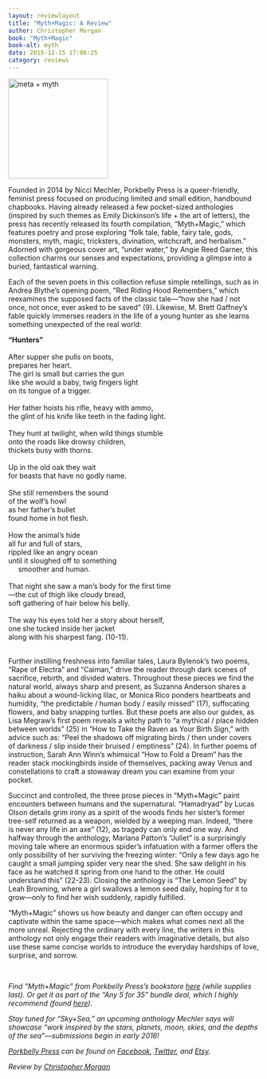 ```yaml
---
layout: reviewlayout
title: "Myth+Magic: A Review"
author: Christopher Morgan
book: "Myth+Magic"
book-alt: myth
date: 2015-12-15 17:06:25
category: reviews
---
```

<img alt="meta + myth" class="inline_image" src="http://alienmouth.com/reviews/myth.png" style="width:200px;height:200px" />
<p>Founded in 2014 by Nicci Mechler, Porkbelly Press is a queer-friendly, feminist press focused on producing limited and small edition, handbound chapbooks. Having already released a few pocket-sized anthologies (inspired by such themes as Emily Dickinson&rsquo;s life + the art of letters), the press has recently released its fourth compilation, &ldquo;Myth+Magic,&rdquo; which features poetry and prose exploring &ldquo;folk tale, fable, fairy tale, gods, monsters, myth, magic, tricksters, divination, witchcraft, and herbalism.&rdquo; Adorned with gorgeous cover art, &ldquo;under water,&rdquo; by Angie Reed Garner, this collection charms our senses and expectations, providing a glimpse into a buried, fantastical warning.</p>

<p>Each of the seven poets in this collection refuse simple retellings, such as in Andrea Blythe&rsquo;s opening poem, &ldquo;Red Riding Hood Remembers,&rdquo; which reexamines the supposed facts of the classic tale&mdash;&ldquo;how she had / not once, not once, ever asked to be saved&rdquo; (9). Likewise, M. Brett Gaffney&rsquo;s fable quickly immerses readers in the life of a young hunter as she learns something unexpected of the real world:</p>

<div class="inline_poem"><b>&ldquo;Hunters&rdquo;</b><br />
<br />
After supper she pulls on boots,<br />
prepares her heart.<br />
The girl is small but carries the gun<br />
like she would a baby, twig fingers light<br />
on its tongue of a trigger.<br />
<br />
Her father hoists his rifle, heavy with ammo,<br />
the glint of his knife like teeth in the fading light.<br />
<br />
They hunt at twilight, when wild things stumble<br />
onto the roads like drowsy children,<br />
thickets busy with thorns.<br />
<br />
Up in the old oak they wait<br />
for beasts that have no godly name.<br />
<br />
She still remembers the sound<br />
of the wolf&rsquo;s howl<br />
as her father&rsquo;s bullet<br />
found home in hot flesh.<br />
<br />
How the animal&rsquo;s hide<br />
all fur and full of stars,<br />
rippled like an angry ocean<br />
until it sloughed off to something<br />
&nbsp; &nbsp; &nbsp;smoother and human.<br />
<br />
That night she saw a man&rsquo;s body for the first time<br />
&mdash;the cut of thigh like cloudy bread,<br />
soft gathering of hair below his belly.<br />
<br />
The way his eyes told her a story about herself,<br />
one she tucked inside her jacket<br />
along with his sharpest fang. (10-11).<br />
&nbsp;</div>

<p>Further instilling freshness into familiar tales, Laura Bylenok&rsquo;s two poems, &ldquo;Rape of Electra&rdquo; and &ldquo;Caiman,&rdquo; drive the reader through dark scenes of sacrifice, rebirth, and divided waters. Throughout these pieces we find the natural world, always sharp and present, as Suzanna Anderson shares a haiku about a wound-licking lilac, or Monica Rico ponders heartbeats and humidity, &ldquo;the predictable / human body / easily missed&rdquo; (17), suffocating flowers, and baby snapping turtles. But these poets are also our guides, as Lisa Megraw&rsquo;s first poem reveals a witchy path to &ldquo;a mythical / place hidden between worlds&rdquo; (25) in &ldquo;How to Take the Raven as Your Birth Sign,&rdquo; with advice such as: &ldquo;Peel the shadows off migrating birds / then under covers of darkness / slip inside their bruised / emptiness&rdquo; (24). In further poems of instruction, Sarah Ann Winn&rsquo;s whimsical &ldquo;How to Fold a Dream&rdquo; has the reader stack mockingbirds inside of themselves, packing away Venus and constellations to craft a stowaway dream you can examine from your pocket.</p>

<p>Succinct and controlled, the three prose pieces in &ldquo;Myth+Magic&rdquo; paint encounters between humans and the supernatural. &ldquo;Hamadryad&rdquo; by Lucas Olson details grim irony as a spirit of the woods finds her sister&rsquo;s former tree-self returned as a weapon, wielded by a weeping man. Indeed, &ldquo;there is never any life in an axe&rdquo; (12), as tragedy can only end one way. And halfway through the anthology, Marlana Patton&rsquo;s &ldquo;Juliet&rdquo; is a surprisingly moving tale where an enormous spider&rsquo;s infatuation with a farmer offers the only possibility of her surviving the freezing winter: &ldquo;Only a few days ago he caught a small jumping spider very near the shed. She saw delight in his face as he watched it spring from one hand to the other. He could understand this&rdquo; (22-23). Closing the anthology is &ldquo;The Lemon Seed&rdquo; by Leah Browning, where a girl swallows a lemon seed daily, hoping for it to grow&mdash;only to find her wish suddenly, rapidly fulfilled.</p>

<p>&ldquo;Myth+Magic&rdquo; shows us how beauty and danger can often occupy and captivate within the same space&mdash;which makes what comes next all the more unreal. Rejecting the ordinary with every line, the writers in this anthology not only engage their readers with imaginative details, but also use these same concise worlds to introduce the everyday hardships of love, surprise, and sorrow.</p>
&nbsp;

<p><i>Find &ldquo;Myth+Magic&rdquo; from Porkbelly Press&rsquo;s bookstore <a href="https://www.etsy.com/listing/244868509/mythmagic-limited-edition-anthology">here</a> (while supplies last). Or get it as part of the &ldquo;Any 5 for 35&rdquo; bundle deal, which I highly recommend (found <a href="https://www.etsy.com/listing/217126321/any-5-for-35-porkbelly-press-sampler?ref=shop_home_feat_4">here</a>).</i></p>
<i> </i>

<p><i><i>Stay tuned for &ldquo;Sky+Sea,&rdquo; an upcoming anthology Mechler says will showcase &ldquo;work inspired by the stars, planets, moon, skies, and the depths of the sea&rdquo;&mdash;submissions begin in early 2016!</i></i></p>
<i><i> </i></i>

<p><i><i><a href="https://porkbellypress.wordpress.com/">Porkbelly Press</a> can be found on <a href="https://www.facebook.com/porkbellypress?fref=ts">Facebook</a>, <a href="https://twitter.com/porkbellypress">Twitter</a>, and <a href="https://www.etsy.com/shop/WickedLittleHeart">Etsy</a>.</i></i></p>
<i><i> </i></i>

<p><i><i>Review by <a href="http://andlohespoke.tumblr.com/">Christopher Morgan</a></i></i></p>